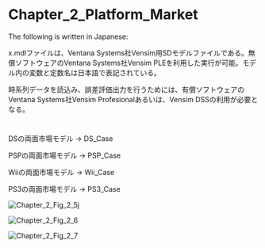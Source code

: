 # Chapter_2_Platform_Market
The following is written in Japanese:

x.mdlファイルは、Ventana Systems社Vensim用SDモデルファイルである。無償ソフトウェアのVentana Systems社Vensim PLEを利用した実行が可能。モデル内の変数と定数名は日本語で表記されている。

時系列データを読込み、誤差評価出力を行うためには、有償ソフトウェアのVentana Systems社Vensim Profesionalあるいは、Vensim DSSの利用が必要となる。
#
DSの両面市場モデル -> DS_Case

PSPの両面市場モデル -> PSP_Case

Wiiの両面市場モデル -> Wii_Case

PS3の両面市場モデル -> PS3_Case

![Chapter_2_Fig_2_5j](https://github.com/user-attachments/assets/a798e8e6-51b1-4233-b395-8215dfce4707)

![Chapter_2_Fig_2_6](https://github.com/user-attachments/assets/982b9f36-cf9d-4cdf-b2bb-5d6e819f969e)

![Chapter_2_Fig_2_7](https://github.com/user-attachments/assets/b1b586fa-07fc-4d8b-9ba1-d73440ef84bf)
